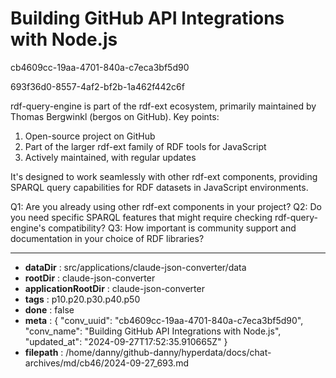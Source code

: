 # Building GitHub API Integrations with Node.js

cb4609cc-19aa-4701-840a-c7eca3bf5d90

693f36d0-8557-4af2-bf2b-1a462f442c6f

 rdf-query-engine is part of the rdf-ext ecosystem, primarily maintained by Thomas Bergwinkl (bergos on GitHub). Key points:

1. Open-source project on GitHub
2. Part of the larger rdf-ext family of RDF tools for JavaScript
3. Actively maintained, with regular updates

It's designed to work seamlessly with other rdf-ext components, providing SPARQL query capabilities for RDF datasets in JavaScript environments.

Q1: Are you already using other rdf-ext components in your project?
Q2: Do you need specific SPARQL features that might require checking rdf-query-engine's compatibility?
Q3: How important is community support and documentation in your choice of RDF libraries?

---

* **dataDir** : src/applications/claude-json-converter/data
* **rootDir** : claude-json-converter
* **applicationRootDir** : claude-json-converter
* **tags** : p10.p20.p30.p40.p50
* **done** : false
* **meta** : {
  "conv_uuid": "cb4609cc-19aa-4701-840a-c7eca3bf5d90",
  "conv_name": "Building GitHub API Integrations with Node.js",
  "updated_at": "2024-09-27T17:52:35.910665Z"
}
* **filepath** : /home/danny/github-danny/hyperdata/docs/chat-archives/md/cb46/2024-09-27_693.md